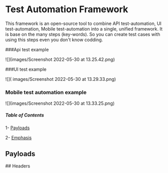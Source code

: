 # Test Automation Framework

This framework is an open-source tool to combine API test-automation, UI test-automation, Mobile test-automation into a single, unified framework. It is base on the many steps (key-words). So you can create test cases with using this steps even you don't know codding.


###Api test example

![](images/Screenshot 2022-05-30 at 13.25.42.png)

###UI test example

![](
images/Screenshot 2022-05-30 at 13.29.33.png)

### Mobile test automation example

![](images/Screenshot 2022-05-30 at 13.33.25.png)

##### Table of Contents
1- [Payloads](#payloads)

2- [Emphasis](#emphasis)  

<a name='payloads'></a>
## Payloads
































<a name="headers"/>
## Headers